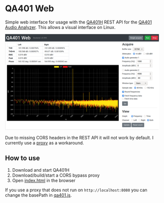 # QA401 Web

Simple web interface for usage with the [QA401H](https://github.com/QuantAsylum/QA401H) REST API for the [QA401 Audio Analyzer](https://quantasylum.com/products/qa401-audio-analyzer). This allows a visual interface on Linux.

![Screenshot](img/qa401w.png)

Due to missing CORS headers in the REST API it will not work by default. I currently use a [proxy](https://github.com/Shivam010/bypass-cors/) as a workaround.

## How to use

1. Download and start QA401H
2. Download/build/start a CORS bypass proxy
3. Open [index.html](index.html) in the browser

If you use a proxy that does not run on `http://localhost:8080` you can change the basePath in [qa401.js](js/qa401.js).
